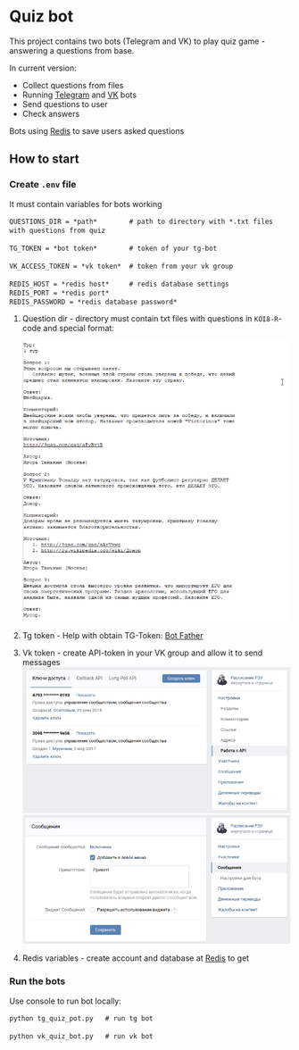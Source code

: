 # Quiz bot

This project contains two bots (Telegram and VK) to play quiz game - answering a questions from base.

In current version:
- Collect questions from files
- Running [Telegram](https://telegram.org/) and [VK](https://vk.com/) bots
- Send questions to user
- Check answers

Bots using [Redis](https://redis.io/) to save users asked questions

## How to start

### Create `.env` file

It must contain variables for bots working

```
QUESTIONS_DIR = *path*        # path to directory with *.txt files with questions from quiz

TG_TOKEN = *bot token*        # token of your tg-bot

VK_ACCESS_TOKEN = *vk token*  # token from your vk group

REDIS_HOST = *redis host*     # redis database settings
REDIS_PORT = *redis port*
REDIS_PASSWORD = *redis database password*
```

1. Question dir - directory must contain txt files with questions in `KOI8-R`-code and special format:

    ![img_1.png](img_1.png)

2. Tg token - Help with obtain TG-Token: [Bot Father](https://telegram.me/BotFather)

3. Vk token - create API-token in your VK group and allow it to send messages
![img_2.png](img_2.png)
![img_3.png](img_3.png)
4. Redis variables - create account and database at [Redis](https://redis.io/) to get

### Run the bots

Use console to run bot locally:

```commandline
python tg_quiz_pot.py   # run tg bot

python vk_quiz_bot.py   # run vk bot
```
